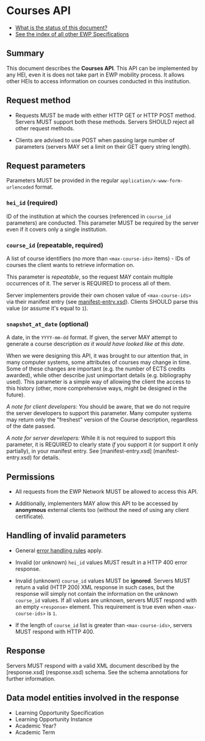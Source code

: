 Courses API
===========

* [What is the status of this document?][statuses]
* [See the index of all other EWP Specifications][develhub]


Summary
-------

This document describes the **Courses API**. This API can be implemented by any
HEI, even it is does not take part in EWP mobility process. It allows other
HEIs to access information on courses conducted in this institution.


Request method
--------------

 * Requests MUST be made with either HTTP GET or HTTP POST method. Servers MUST
   support both these methods. Servers SHOULD reject all other request methods.

 * Clients are advised to use POST when passing large number of parameters
   (servers MAY set a limit on their GET query string length).


Request parameters
------------------

Parameters MUST be provided in the regular `application/x-www-form-urlencoded`
format.


### `hei_id` (required)

ID of the institution at which the courses (referenced in `course_id`
parameters) are conducted. This parameter MUST be required by the server even
if it covers only a single institution.


### `course_id` (repeatable, required)

A list of course identifiers (no more than `<max-course-ids>` items) - IDs of
courses the client wants to retrieve information on.

This parameter is *repeatable*, so the request MAY contain multiple occurrences
of it. The server is REQUIRED to process all of them.

Server implementers provide their own chosen value of `<max-course-ids>` via
their manifest entry (see [manifest-entry.xsd](manifest-entry.xsd)). Clients
SHOULD parse this value (or assume it's equal to `1`).


### `snapshot_at_date` (optional)

A date, in the `YYYY-mm-dd` format. If given, the server MAY attempt to
generate a course description *as it would have looked like at this date*.

When we were designing this API, it was brought to our attention that, in many
computer systems, some attributes of courses may change in time. Some of these
changes are important (e.g. the number of ECTS credits awarded), while other
describe just unimportant details (e.g. bibliography used). This parameter is
a simple way of allowing the client the access to this history (other, more
comprehensive ways, might be designed in the future).

*A note for client developers:* You should be aware, that we do not require the
server developers to support this parameter. Many computer systems may return
only the "freshest" version of the Course description, regardless of the date
passed.

*A note for server developers:* While it is not required to support this
parameter, it is REQUIRED to clearly state *if* you support it (or support it
only partially), in your manifest entry. See [manifest-entry.xsd]
(manifest-entry.xsd) for details.


Permissions
-----------

 * All requests from the EWP Network MUST be allowed to access this API.

 * Additionally, implementers MAY allow this API to be accessed by
   **anonymous** external clients too (without the need of using any client
   certificate).


Handling of invalid parameters
------------------------------

 * General [error handling rules][error-handling] apply.

 * Invalid (or unknown) `hei_id` values MUST result in a HTTP 400 error
   response.

 * Invalid (unknown) `course_id` values MUST be **ignored**. Servers MUST
   return a valid (HTTP 200) XML response in such cases, but the response will
   simply not contain the information on the unknown `course_id` values. If
   all values are unknown, servers MUST respond with an empty `<response>`
   element. This requirement is true even when `<max-course-ids>` is `1`.

 * If the length of `course_id` list is greater than `<max-course-ids>`,
   servers MUST respond with HTTP 400.


Response
--------

Servers MUST respond with a valid XML document described by the [response.xsd]
(response.xsd) schema. See the schema annotations for further information.


Data model entities involved in the response
--------------------------------------------

 * Learning Opportunity Specification
 * Learning Opportunity Instance
 * Academic Year?
 * Academic Term


[develhub]: http://developers.erasmuswithoutpaper.eu/
[statuses]: https://github.com/erasmus-without-paper/ewp-specs-management#statuses
[registry-spec]: https://github.com/erasmus-without-paper/ewp-specs-api-registry
[discovery-api]: https://github.com/erasmus-without-paper/ewp-specs-api-discovery
[echo]: https://github.com/erasmus-without-paper/ewp-specs-api-echo
[error-handling]: https://github.com/erasmus-without-paper/ewp-specs-architecture#error-handling
[institutions-api]: https://github.com/erasmus-without-paper/ewp-specs-api-institutions
